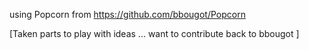 using Popcorn  from https://github.com/bbougot/Popcorn

[Taken parts to play with ideas ... want to contribute back to bbougot ]